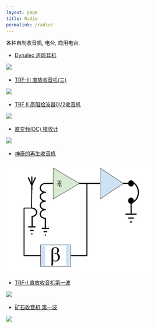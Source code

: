 ```yaml
---
layout: page
title: Radio
permalink: /radio/
---
```


各种自制收音机, 电台, 商用电台.

* <a href="{{ site.baseurl }}/dynalec-earpiece/">Dynalec 声能耳机 </a>

<img src="{{site.baseurl}}/images/dynalec-ear-fix-3.jpg" class="center" width="400">



* <a href="{{ site.baseurl }}/trf-iii-longwire/"> TRF-III 直放收音机(三) </a>

<img src="{{site.baseurl}}/images/TRF-longwire-block2.png" class="center" />

* <a href="{{ site.baseurl }}/trf-ii-infinity-0v2/"> TRF II  高阻检波器0V2收音机 </a>

<img src="{{site.baseurl}}/images/trf-ii-0v2-1.jpg" class="center" width="400" /> 


* <a href="{{ site.baseurl }}/dc-polyakov/">  直变频(DC) 接收计  </a>

<img src='{{site.baseurl}}/images\DC-block-digaram.png'  class='center' width="500" />



* <a href="{{ site.baseurl }}/amazing-regen/"> 神奇的再生收音机 </a>

<img src="{{site.baseurl}}/../images/regen-block.png"  class="center"  width="400"/>




* <a href="{{ site.baseurl }}/trf-i-origin-receiver/"> TRF-I 直放收音机第一波 </a>

<img src="{{site.baseurl}}/images/trf-i-hb-pcb.jpg" class="center" />



* <a href="{{ site.baseurl }}/crystal-1/"> 矿石收音机 第一波 </a>

<img src="{{site.baseurl}}/images/crystal-1-sch.jpg" class="center">
